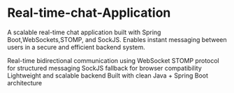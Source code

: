 # Real-time-chat-Application

A scalable real-time chat application built with Spring Boot,WebSockets,STOMP, and SockJS. Enables instant messaging between users in a secure and efficient backend system.

Real-time bidirectional communication using WebSocket
STOMP protocol for structured messaging
SockJS fallback for browser compatibility
Lightweight and scalable backend
Built with clean Java + Spring Boot architecture
